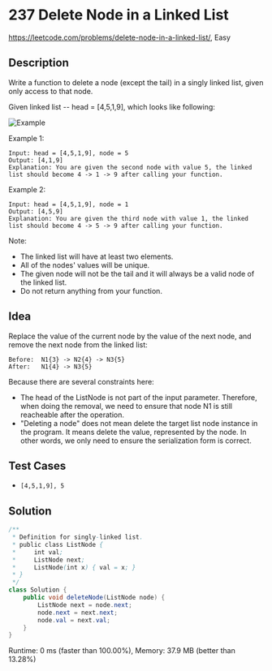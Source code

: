 # 237 Delete Node in a Linked List

<https://leetcode.com/problems/delete-node-in-a-linked-list/>, Easy

## Description

Write a function to delete a node (except the tail) in a singly linked list, given only access to that node.

Given linked list -- head = [4,5,1,9], which looks like following:

![Example](https://assets.leetcode.com/uploads/2018/12/28/237_example.png)

Example 1:

```
Input: head = [4,5,1,9], node = 5
Output: [4,1,9]
Explanation: You are given the second node with value 5, the linked list should become 4 -> 1 -> 9 after calling your function.
```

Example 2:

```
Input: head = [4,5,1,9], node = 1
Output: [4,5,9]
Explanation: You are given the third node with value 1, the linked list should become 4 -> 5 -> 9 after calling your function.
```

Note:

- The linked list will have at least two elements.
- All of the nodes' values will be unique.
- The given node will not be the tail and it will always be a valid node of the linked list.
- Do not return anything from your function.

## Idea

Replace the value of the current node by the value of the next node, and remove
the next node from the linked list:

```
Before:  N1{3} -> N2{4} -> N3{5}
After:   N1{4} -> N3{5}
```

Because there are several constraints here:

- The head of the ListNode is not part of the input parameter. Therefore, when
  doing the removal, we need to ensure that node N1 is still reacheable after
  the operation.
- "Deleting a node" does not mean delete the target list node instance in the
  program. It means delete the value, represented by the node. In other words,
  we only need to ensure the serialization form is correct.

## Test Cases

- `[4,5,1,9], 5`

## Solution

```java
/**
 * Definition for singly-linked list.
 * public class ListNode {
 *     int val;
 *     ListNode next;
 *     ListNode(int x) { val = x; }
 * }
 */
class Solution {
    public void deleteNode(ListNode node) {
        ListNode next = node.next;
        node.next = next.next;
        node.val = next.val;
    }
}
```

Runtime: 0 ms (faster than 100.00%), Memory: 37.9 MB (better than 13.28%)
